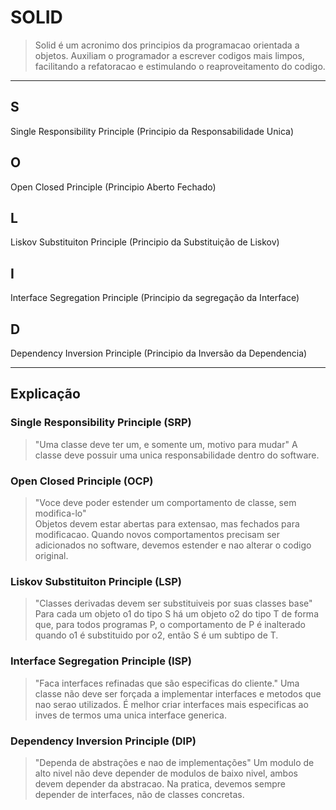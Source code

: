 # SOLID

> Solid é um acronimo dos principios da programacao orientada a objetos. Auxiliam o programador a escrever codigos mais limpos, facilitando a refatoracao e estimulando o reaproveitamento do codigo.

---
## S
Single Responsibility Principle (Principio da Responsabilidade Unica)
  
## O
Open Closed Principle (Principio Aberto Fechado)
    
## L
Liskov Substituiton Principle (Principio da Substituição de Liskov)
  
## I
Interface Segregation Principle (Principio da segregação da Interface)
    
## D
Dependency Inversion Principle (Principio da Inversão da Dependencia)
  
---
## Explicação

### Single Responsibility Principle (SRP)

> "Uma classe deve ter um, e somente um, motivo para mudar"
A classe deve possuir uma unica responsabilidade dentro do software.
  
### Open Closed Principle (OCP)

> "Voce deve poder estender um comportamento de classe, sem modifica-lo"	
Objetos devem estar abertas para extensao, mas fechados para modificacao. Quando novos comportamentos precisam ser adicionados no software, devemos estender e nao alterar o codigo original.	

### Liskov Substituiton Principle (LSP)

> "Classes derivadas devem ser substituiveis por suas classes base"
Para cada um objeto o1 do tipo S há um objeto o2 do tipo T de forma que, para todos programas P, o comportamento de P é inalterado quando o1 é substituido por o2, então S é um subtipo de T.

### Interface Segregation Principle (ISP)

> "Faca interfaces refinadas que são especificas do cliente."
Uma classe não deve ser forçada a implementar interfaces e metodos que nao serao utilizados. É melhor criar interfaces mais especificas ao inves de termos uma unica interface generica.

### Dependency Inversion Principle (DIP)

> "Dependa de abstrações e nao de implementações"
Um modulo de alto nivel não deve depender de modulos de baixo nivel, ambos devem depender da abstracao. Na pratica, devemos sempre depender de interfaces, não de classes concretas.
